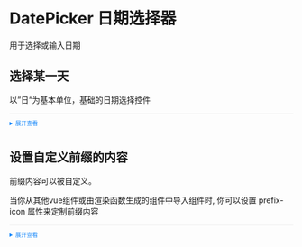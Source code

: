 <!--
 * @Descripttion: Spicy chicken
 * @Author: YuShu Xiao
 * @Date: 2023-02-12 12:52:07
 * @LastEditors: Huccct
 * @LastEditTime: 2023-02-13 11:55:23
-->
<script setup lang="ts">
  import Base from './base.vue'
  import PrefixIcon from './prefixIcon.vue'
</script>
<style>
  .example{
      border: 1px solid #f5f5f5;
      border-radius: 5px;
      padding:0px;
  }

  details > summary:first-of-type {
      font-size: 10px;
      padding: 8px 0;
      cursor: pointer;
      color: #1989fa;
  }
</style>

# DatePicker 日期选择器
用于选择或输入日期

## 选择某一天
以”日“为基本单位，基础的日期选择控件
<div class=example>
  <Base/>
</div>
<details>
<summary>展开查看</summary>

```vue
<template>
  <tass-date-picker v-model="nowDate"></tass-date-picker>
</template>
<script setup lang="ts">
  import { ref } from 'vue';
  const nowDate = ref(new Date());
</script>
```
</details>

## 设置自定义前缀的内容
前缀内容可以被自定义。

当你从其他vue组件或由渲染函数生成的组件中导入组件时, 你可以设置 prefix-icon 属性来定制前缀内容
<div class=example>
  <PrefixIcon/>
</div>
<details>
<summary>展开查看</summary>

```vue
<template>
  <tass-date-picker v-model="nowDate"></tass-date-picker>
</template>
<script setup lang="ts">
  import { ref } from 'vue';
  const nowDate = ref(new Date());
</script>
```
</details>